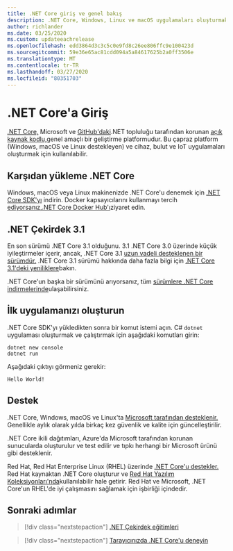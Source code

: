 ```yaml
---
title: .NET Core giriş ve genel bakış
description: .NET Core, Windows, Linux ve macOS uygulamaları oluşturmak için .NET'in modüler, yüksek performanslı bir uygulamasıdır. Başlamak için .NET Core hakkında bilgi edinin.
author: richlander
ms.date: 03/25/2020
ms.custom: updateeachrelease
ms.openlocfilehash: edd3864d3c3c5c0e9fd8c26ee806ffc9e100423d
ms.sourcegitcommit: 59e36e65ac81cdd094a5a84617625b2a0ff3506e
ms.translationtype: MT
ms.contentlocale: tr-TR
ms.lasthandoff: 03/27/2020
ms.locfileid: "80351703"
---
```

# <a name="introduction-to-net-core"></a>.NET Core'a Giriş

[.NET Core,](about.md) Microsoft ve [GitHub'daki](https://github.com/dotnet/core).NET topluluğu tarafından korunan [açık kaynak kodlu,](https://github.com/dotnet/runtime/blob/master/LICENSE.TXT)genel amaçlı bir geliştirme platformudur. Bu çapraz platform (Windows, macOS ve Linux destekleyen) ve cihaz, bulut ve IoT uygulamaları oluşturmak için kullanılabilir.

## <a name="download-net-core"></a>Karşıdan yükleme .NET Core

Windows, macOS veya Linux makinenizde .NET Core'u denemek için [.NET Core SDK'yı](https://dotnet.microsoft.com/download) indirin. Docker kapsayıcılarını kullanmayı tercih [ediyorsanız,.NET Core Docker Hub'ı](https://hub.docker.com/_/microsoft-dotnet-core/)ziyaret edin.

## <a name="net-core-31"></a>.NET Çekirdek 3.1

En son sürümü .NET Core 3.1 olduğunu. 3.1 .NET Core 3.0 üzerinde küçük iyileştirmeler içerir, ancak, .NET Core 3.1 [uzun vadeli desteklenen bir sürümdür.](https://dotnet.microsoft.com/platform/support/policy/dotnet-core) .NET Core 3.1 sürümü hakkında daha fazla bilgi için [.NET Core 3.1'deki yeniliklere](./whats-new/dotnet-core-3-1.md)bakın.

.NET Core'un başka bir sürümünü arıyorsanız, tüm [sürümlere .NET Core indirmelerinde](https://dotnet.microsoft.com/download/dotnet-core)ulaşabilirsiniz.

## <a name="create-your-first-application"></a>İlk uygulamanızı oluşturun

.NET Core SDK'yı yükledikten sonra bir komut istemi açın. C# `dotnet` uygulaması oluşturmak ve çalıştırmak için aşağıdaki komutları girin:

```dotnetcli
dotnet new console
dotnet run
```

Aşağıdaki çıktıyı görmeniz gerekir:

```output
Hello World!
```

## <a name="support"></a>Destek

.NET Core, Windows, macOS ve Linux'ta [Microsoft tarafından desteklenir.](https://dotnet.microsoft.com/platform/support/policy) Genellikle aylık olarak yılda birkaç kez güvenlik ve kalite için güncelleştirilir.

.NET Core ikili dağıtımları, Azure'da Microsoft tarafından korunan sunucularda oluşturulur ve test edilir ve tıpkı herhangi bir Microsoft ürünü gibi desteklenir.

Red Hat, Red Hat Enterprise Linux (RHEL) üzerinde [.NET Core'u destekler.](http://redhatloves.net/) Red Hat kaynaktan .NET Core oluşturur ve [Red Hat Yazılım Koleksiyonları'nda](https://developers.redhat.com/products/softwarecollections/overview/)kullanılabilir hale getirir. Red Hat ve Microsoft, .NET Core'un RHEL'de iyi çalışmasını sağlamak için işbirliği içindedir.

## <a name="next-steps"></a>Sonraki adımlar

> [!div class="nextstepaction"]
> [.NET Çekirdek eğitimleri](tutorials/index.md)

> [!div class="nextstepaction"]
> [Tarayıcınızda .NET Core'u deneyin](../csharp/tutorials/intro-to-csharp/numbers-in-csharp.yml)
